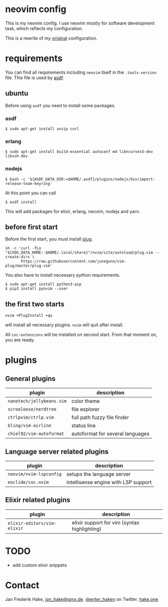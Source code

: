 # neovim config

This is my neovim config.
I use neovim mostly for software development task, which reflects my configuration.

This is a rewrite of my [original][1] configuration.

# requirements

You can find all requirements including `neovim` itself in the `.tools-version` file.
This file is used by [asdf][2].

## ubuntu

Before using `asdf` you need to install some packages.

### asdf

```
$ sudo apt-get install unzip curl
```

### erlang

```
$ sudo apt-get install build-essential autoconf m4 libncurses5-dev libssh-dev
```

### nodejs

```
$ bash -c '${ASDF_DATA_DIR:=$HOME/.asdf}/plugins/nodejs/bin/import-release-team-keyring'
```

At this point you can call

```
$ asdf install
``` 

This will add packages for elixir, erlang, neovim, nodejs and yarn.

## before first start

Before the first start, you must install [plug][3].

```
sh -c 'curl -fLo "${XDG_DATA_HOME:-$HOME/.local/share}"/nvim/site/autoload/plug.vim --create-dirs \
       https://raw.githubusercontent.com/junegunn/vim-plug/master/plug.vim'
```

You also have to install necessary python requirements.

```
$ sudo apt-get install python3-pip
$ pip3 install pynvim --user
```

## the first two starts

```
nvim +PlugInstall +qa
```

will install all necessary plugins.
`nvim` will quit after install.

All `coc-extensions` will be installed on second start.
From that moment on, you are ready.

# plugins

## General plugins 

| plugin                    | description                        |
| ------------------------- | ---------------------------------- |
| `nanotech/jellybeans.vim` | color theme                        |
| `scrooloose/nerdtree`     | file explorer                      |
| `ctrlpvim/ctrlp.vim`      | full path fuzzy file finder        |
| `bling/vim-airline`       | status line                        |
| `chiel92/vim-autoformat`  | autoformat for several languages   |

## Language server related plugins

| plugin                    | description                          |
| ------------------------- | ------------------------------------ |
| `neovim/nvim-lspconfig`   | setups the language server           |
| `eoclide/coc.nvim`        | intellisense engine with LSP support |

## Elixir related plugins

| plugin                      | description                                  | 
| --------------------------- | -------------------------------------------- | 
| `elixir-editors/vim-elixir` | elixir support for vim (syntax highlighting) |

# TODO 

* add custom elixir snippets

# Contact

Jan Frederik Hake, <jan_hake@gmx.de>. [@enter_haken](https://twitter.com/enter_haken) on Twitter. [hake.one](https://hake.one)

[1]: https://github.com/enter-haken/dotfiles/blob/master/conf/vimrc
[2]: https://github.com/asdf-vm/asdf
[3]: https://github.com/junegunn/vim-plug


